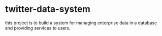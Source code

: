 # twitter-data-system
this project is to build a system for managing enterprise data in a database and providing services to users.

